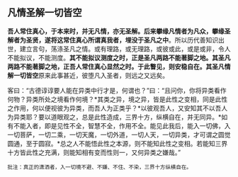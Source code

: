 ## 凡情圣解一切皆空

**吾人常住真心，于本来时，并无凡情，亦无圣解。后来攀缘凡情者为凡众，攀缘圣解者为圣贤，遂将这常住真心所谓真我者，埋没于圣凡之中**。所以历代善知识出世，建立言句，荡涤圣凡之情。或有理路，或无理路，或彼或此，或是或非，令人不能拟议，不能测度。**其不能拟议测度之时，正是圣凡两路不能著脚之地。其圣凡两路不能著脚之地，正吾人常住真心显然之时。于此瞥见，则安稳自在。其圣凡情解一切皆空**原来此事甚近，彼堕凡入圣者，则远之又远矣。

客曰：“古德谆谆要人能在异类中行才是，何谓也？”曰：“且问你，你将异类看作何物？异类所处之境看作何境？*其类之异，境之异，皆是此性之变相，同是此性之作用，何以便视彼为异类，而吾人为正类乎？*以彼观吾人，又安知其不以吾人为异类耶？要以道眼观之，总是此性造成，三界十方，纵横自在，并无同异。*如有不能入者，即是见性不全，智慧不全，作用不全。能见此我后，能入一切佛，入一切菩萨，一切二乘，一切天魔，一切外道，一切人天，一切异类，才可谓之圆觉圆通，至于圆寂。*总之人不能悟此性之本源，则不能知此性之变相。若能知三界十方皆此性之充满，则能知相有变而性则一，又何异类之嫌哉。”

```xu
批注：真正的潇洒者，入一切境不避、不嫌、不住、不染，三界十方纵横自在。
```
